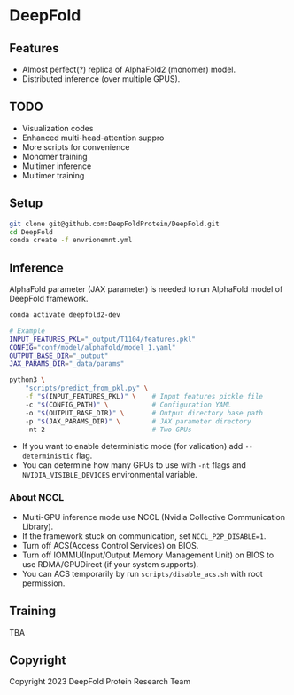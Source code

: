 # DeepFold

## Features

- Almost perfect(?) replica of AlphaFold2 (monomer) model.
- Distributed inference (over multiple GPUS).

## TODO

- Visualization codes
- Enhanced multi-head-attention suppro
- More scripts for convenience
- Monomer training
- Multimer inference
- Multimer training

## Setup

```bash
git clone git@github.com:DeepFoldProtein/DeepFold.git
cd DeepFold
conda create -f envrionemnt.yml
```

## Inference

AlphaFold parameter (JAX parameter) is needed to run AlphaFold model of DeepFold framework.

```bash
conda activate deepfold2-dev

# Example
INPUT_FEATURES_PKL="_output/T1104/features.pkl"
CONFIG="conf/model/alphafold/model_1.yaml"
OUTPUT_BASE_DIR="_output"
JAX_PARAMS_DIR="_data/params"

python3 \
    "scripts/predict_from_pkl.py" \
    -f "$(INPUT_FEATURES_PKL)" \    # Input features pickle file
    -c "$(CONFIG_PATH)" \           # Configuration YAML
    -o "$(OUTPUT_BASE_DIR)" \       # Output directory base path
    -p "$(JAX_PARAMS_DIR)" \        # JAX parameter directory
    -nt 2                           # Two GPUs
```

- If you want to enable deterministic mode (for validation) add `--deterministic` flag.
- You can determine how many GPUs to use with `-nt` flags and `NVIDIA_VISIBLE_DEVICES` environmental variable.

### About NCCL

- Multi-GPU inference mode use NCCL (Nvidia Collective Communication Library).
- If the framework stuck on communication, set `NCCL_P2P_DISABLE=1`.
- Turn off ACS(Access Control Services) on BIOS.
- Turn off IOMMU(Input/Output Memory Management Unit) on BIOS to use RDMA/GPUDirect (if your system supports).
- You can ACS temporarily by run `scripts/disable_acs.sh` with root permission.

## Training

TBA

## Copyright

Copyright 2023 DeepFold Protein Research Team
